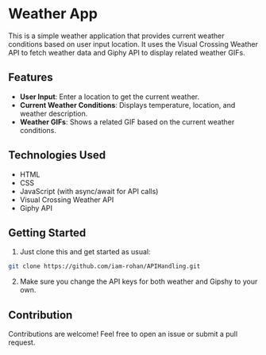 # Weather App

This is a simple weather application that provides current weather conditions based on user input location. It uses the Visual Crossing Weather API to fetch weather data and Giphy API to display related weather GIFs.

## Features

- **User Input**: Enter a location to get the current weather.
- **Current Weather Conditions**: Displays temperature, location, and weather description.
- **Weather GIFs**: Shows a related GIF based on the current weather conditions.

## Technologies Used

- HTML
- CSS
- JavaScript (with async/await for API calls)
- Visual Crossing Weather API
- Giphy API

## Getting Started

1. Just clone this and get started as usual:
  ```bash
  git clone https://github.com/iam-rohan/APIHandling.git
  ```
2. Make sure you change the API keys for both weather and Gipshy to your own.

## Contribution
Contributions are welcome! Feel free to open an issue or submit a pull request.
